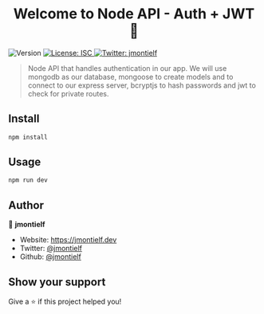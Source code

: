 <h1 align="center">Welcome to Node API - Auth + JWT 👋</h1>
<p>
  <img alt="Version" src="https://img.shields.io/badge/version-0.1.0-blue.svg?cacheSeconds=2592000" />
  <a href="#" target="_blank">
    <img alt="License: ISC" src="https://img.shields.io/badge/License-ISC-yellow.svg" />
  </a>
  <a href="https://twitter.com/jmontielf" target="_blank">
    <img alt="Twitter: jmontielf" src="https://img.shields.io/twitter/follow/jmontielf.svg?style=social" />
  </a>
</p>

> Node API that handles authentication in our app. We will use mongodb as our database, mongoose to create models and to connect to our express server, bcryptjs to hash passwords and jwt to check for private routes.

## Install

```sh
npm install
```

## Usage

```sh
npm run dev
```

## Author

👤 **jmontielf**

- Website: https://jmontielf.dev
- Twitter: [@jmontielf](https://twitter.com/jmontielf)
- Github: [@jmontielf](https://github.com/jmontielf)

## Show your support

Give a ⭐️ if this project helped you!
